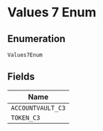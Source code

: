 
# Values 7 Enum

## Enumeration

`Values7Enum`

## Fields

| Name |
|  --- |
| `ACCOUNTVAULT_C3` |
| `TOKEN_C3` |

